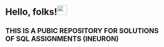

# **Hello, folks!**<img src="https://raw.githubusercontent.com/MartinHeinz/MartinHeinz/master/wave.gif" width="30px">

##  THIS IS A PUBIC REPOSITORY FOR SOLUTIONS OF SQL ASSIGNMENTS (INEURON)

